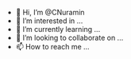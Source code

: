 - 👋 Hi, I’m @CNuramin
- 👀 I’m interested in ...
- 🌱 I’m currently learning ...
- 💞️ I’m looking to collaborate on ...
- 📫 How to reach me ...

<!---
CNuramin/CNuramin is a ✨ special ✨ repository because its `README.md` (this file) appears on your GitHub profile.
You can click the Preview link to take a look at your changes.
--->
